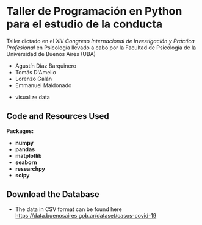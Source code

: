 # Taller de Programación en Python para el estudio de la conducta

Taller dictado en el *XIII Congreso Internacional de Investigación y Práctica Profesional* en Psicología llevado a cabo por la Facultad de Psicología de la Universidad de Buenos Aires (UBA)

- Agustín Díaz Barquinero
- Tomás D'Amelio
- Lorenzo Galán
- Emmanuel Maldonado

* visualize data

## Code and Resources Used
**Packages:** 
  - **numpy**
  - **pandas**
  - **matplotlib**
  - **seaborn**
  - **researchpy**
  - **scipy**

## Download the Database
* The data in CSV format can be found here https://data.buenosaires.gob.ar/dataset/casos-covid-19
